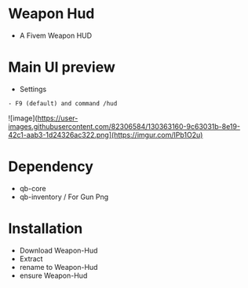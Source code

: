 # Weapon Hud
- A Fivem Weapon HUD  

# Main UI preview
- Settings
```
- F9 (default) and command /hud
```
![image](https://user-images.githubusercontent.com/82306584/130363160-9c63031b-8e19-42c1-aab3-1d24326ac322.png](https://imgur.com/IPb1O2u)

# Dependency
- qb-core
- qb-inventory / For Gun Png

# Installation
- Download Weapon-Hud
- Extract
- rename to Weapon-Hud
- ensure Weapon-Hud

